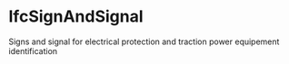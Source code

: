 IfcSignAndSignal
================
Signs and signal for electrical protection and traction power equipement
identification


